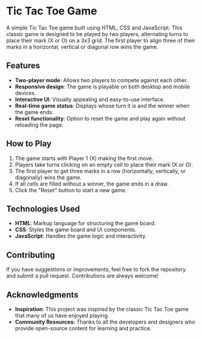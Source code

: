 # Tic Tac Toe Game

A simple Tic Tac Toe game built using HTML, CSS and JavaScript. This classic game is designed to be played by two players, alternating turns to place their mark (X or O) on a 3x3 grid. The first player to align three of their marks in a horizontal, vertical or diagonal row wins the game.

## Features

- **Two-player mode**: Allows two players to compete against each other.
- **Responsive design**: The game is playable on both desktop and mobile devices.
- **Interactive UI**: Visually appealing and easy-to-use interface.
- **Real-time game status**: Displays whose turn it is and the winner when the game ends.
- **Reset functionality**: Option to reset the game and play again without reloading the page.

## How to Play

1. The game starts with Player 1 (X) making the first move.
2. Players take turns clicking on an empty cell to place their mark (X or O).
3. The first player to get three marks in a row (horizontally, vertically, or diagonally) wins the game.
4. If all cells are filled without a winner, the game ends in a draw.
5. Click the "Reset" button to start a new game.

## Technologies Used

- **HTML**: Markup language for structuring the game board.
- **CSS**: Styles the game board and UI components.
- **JavaScript**: Handles the game logic and interactivity.

## Contributing

If you have suggestions or improvements, feel free to fork the repository and submit a pull request. Contributions are always welcome!

## Acknowledgments

- **Inspiration**: This project was inspired by the classic Tic Tac Toe game that many of us have enjoyed playing.
- **Community Resources:** Thanks to all the developers and designers who provide open-source content for learning and practice.
